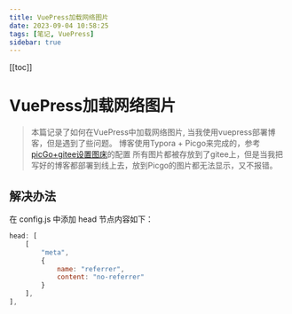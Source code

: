 ```yaml
---
title: VuePress加载网络图片
date: 2023-09-04 10:58:25
tags: [笔记, VuePress]
sidebar: true
---
```

[[toc]]

# VuePress加载网络图片

> 本篇记录了如何在VuePress中加载网络图片,
> 当我使用vuepress部署博客，但是遇到了些问题。
> 博客使用Typora + Picgo来完成的，参考[picGo+gitee设置图床](../drawing-bed/picGo+gitee.md)的配置
> 所有图片都被存放到了gitee上，但是当我把写好的博客都部署到线上去，放到Picgo的图片都无法显示，又不报错。

## 解决办法

在 config.js 中添加 head 节点内容如下：

```js
head: [
    [
        "meta",
        {
            name: "referrer",
            content: "no-referrer"
        }
    ],
],
```
